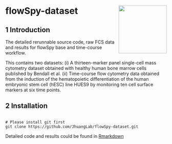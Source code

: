 
# flowSpy-dataset <img src="https://github.com/JhuangLab/flowSpy/blob/master/inst/figures/logo.png" align="right" height=150 width=150/>

## 1 Introduction

The detailed rerunnable source code, raw FCS data and results for flowSpy base and time-course workflow.

This contains two datasets: 
(i) A thirteen-marker panel single-cell mass cytometry dataset obtained with healthy human bone marrow cells published by Bendall et al. 
(ii) Time-course flow cytometry data obtained from the induction of the hematopoietic differentiation of the human embryonic stem cell (hESC) line HUES9 by monitoring ten cell surface markers at six time points.


## 2 Installation

```

# Please install git first
git clone https://github.com/JhuangLab/flowSpy-dataset.git

```

Detailed code and results could be found in [Rmarkdown](https://github.com/JhuangLab/flowSpy-dataset/tree/master/Rmarkdown)







